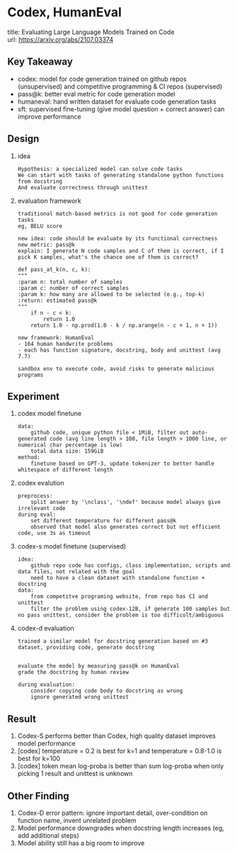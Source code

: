 # Codex, HumanEval
title: Evaluating Large Language Models Trained on Code  
url: https://arxiv.org/abs/2107.03374

## Key Takeaway
- codex: model for code generation trained on github repos (unsupervised) and competitive programming & CI repos (supervised)
- pass@k: better eval metric for code generation model
- humaneval: hand written dataset for evaluate code generation tasks
- sft: supervised fine-tuning (give model question + correct answer) can improve performance

## Design
1. idea
    ```
    Hypothesis: a specialized model can solve code tasks
    We can start with tasks of generating standalone python functions from docstring
    And evaluate correctness through unittest
    ```

2. evaluation framework
    ```
    traditional match-based metrics is not good for code generation tasks
    eg, BELU score

    new idea: code should be evaluate by its functional correctness
    new metric: pass@k
    explain: I generate N code samples and C of them is correct, if I pick K samples, what's the chance one of them is correct?

    def pass_at_k(n, c, k):
    """
    :param n: total number of samples
    :param c: number of correct samples
    :param k: how many are allowed to be selected (e.g., top-k)
    :return: estimated pass@k
    """
        if n - c < k:
            return 1.0
        return 1.0 - np.prod(1.0 - k / np.arange(n - c + 1, n + 1))
    
    new framework: HumanEval
    - 164 human handwrite problems
    - each has function signature, docstring, body and unittest (avg 7.7)

    sandbox env to execute code, avoid risks to generate malicious programs
    ```

## Experiment
1. codex model finetune
    ```
    data: 
        github code, unique python file < 1MiB, filter out auto-generated code (avg line length > 100, file length > 1000 line, or numerical char percentage is low)
        total data size: 159GiB
    method:
        finetune based on GPT-3, update tokenizer to better handle whitespace of different length
    ```

2. codex evalution
    ```
    preprocess:
        split answer by '\nclass', '\ndef' because model always give irrelevant code
    during eval:
        set different temperature for different pass@k
        observed that model also generates correct but not efficient code, use 3s as timeout
    ```

3. codex-s model finetune (supervised)
    ```
    idea: 
        github repo code has configs, class implementation, scripts and data files, not related with the goal
        need to have a clean dataset with standalone function + docstring
    data:
        from competitve programing website, from repo has CI and unittest
        filter the problem using codex-12B, if generate 100 samples but no pass unittest, consider the problem is too difficult/ambiguous
    ```

4. codex-d evaluation
    ```
    trained a similar model for docstring generation based on #3 dataset, providing code, generate docstring


    evaluate the model by measuring pass@k on HumanEval
    grade the docstring by human review

    during evaluation:
        consider copying code body to docstring as wrong
        ignore generated wrong unittest
    ```

## Result
1. Codex-S performs better than Codex, high quality dataset improves model performance
2. [codex] temperature = 0.2 is best for k=1 and temperature = 0.8-1.0 is best for k=100
3. [codex] token mean log-proba is better than sum log-proba when only picking 1 result and unittest is unknown

## Other Finding
1. Codex-D error pattern: ignore important detail, over-condition on function name, invent unrelated problem
2. Model performance downgrades when docstring length increases (eg, add additional steps)
3. Model ability still has a big room to improve